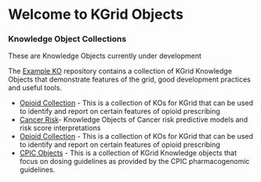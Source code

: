 # Welcome to KGrid Objects

### Knowledge Object Collections
These are Knowledge Objects currently under development

The [Example KO](https://kgrid-objects.github.io/example-kos) repository contains a collection of KGrid Knowledge Objects that demonstrate features of the grid, good development practices and useful tools. 
* [Opioid Collection](https://kgrid-objects.github.io/mopen-opioid-collection) - This is a collection 
of KOs for KGrid that can be used to identify and report on certain features of opioid prescribing
* [Cancer Risk](https://kgrid-objects.github.io/cancer-risk)- Knowledge Objects of Cancer risk 
predictive models and risk score interpretations
* [Opioid Collection](https://kgrid-objects.github.io/mopen-opioid-collection) - This is a collection 
of KOs for KGrid that can be used to identify and report on certain features of opioid prescribing
* [CPIC Objects](https://kgrid-objects.github.io/cpic-objects/) - This is a collection of KGrid Knowledge objects that focus on dosing guidelines as provided by the CPIC pharmacogenomic guidelines. 
